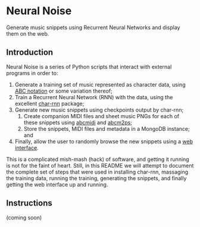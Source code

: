 # Neural Noise
Generate music snippets using Recurrent Neural Networks and display them on the web.

## Introduction

Neural Noise is a series of Python scripts that interact with external programs
in order to:

1. Generate a training set of music represented as character data, using
[ABC notation](http://abcnotation.com) or some variation thereof;
1. Train a Recurrent Neural Network (RNN) with the data, using the excellent
[char-rnn](https://github.com/karpathy/char-rnn) package;
1. Generate new music snippets using checkpoints output by char-rnn;
   1. Create companion MIDI files and sheet music PNGs for each of these
   snippets using [abcmidi](https://github.com/audiodude/abcmidi) and
   [abcm2ps](https://github.com/audiodude/abcm2ps);
   1. Store the snippets, MIDI files and metadata in a MongoDB instance; and
1. Finally, allow the user to randomly browse the new snippets using a [web interface](http://nn.0-z-0.com).

This is a complicated mish-mash (hack) of software, and getting it running is
not for the faint of heart. Still, in this README we will attempt to document
the complete set of steps that were used in installing char-rnn, massaging the
training data, running the training, generating the snippets, and finally
getting the web interface up and running.

## Instructions

(coming soon)